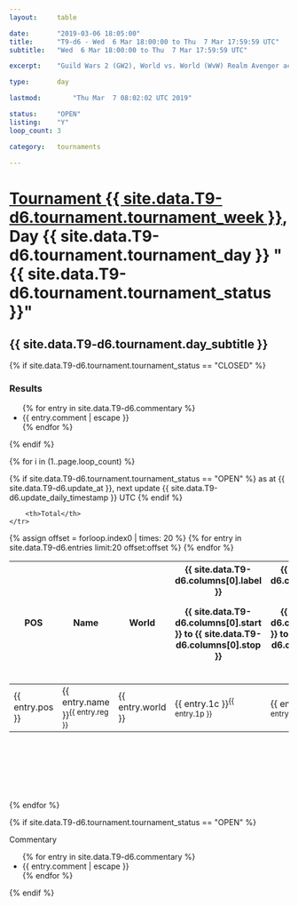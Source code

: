 ```yaml
---
layout: 	table

date: 		"2019-03-06 18:05:00"
title: 		"T9-d6 - Wed  6 Mar 18:00:00 to Thu  7 Mar 17:59:59 UTC"
subtitle: 	"Wed  6 Mar 18:00:00 to Thu  7 Mar 17:59:59 UTC"

excerpt:    "Guild Wars 2 (GW2), World vs. World (WvW) Realm Avenger achivement Tournament. \"Every Kill Counts\""

type:       day

lastmod: 		"Thu Mar  7 08:02:02 UTC 2019"

status:     "OPEN"
listing:    "Y"
loop_count: 3

category: 	tournaments

---
```

<div class="table_header">
    <h1><a href="{{ site.data.T9-d6.tournament.week_url }}">Tournament {{ site.data.T9-d6.tournament.tournament_week }}</a>, Day {{ site.data.T9-d6.tournament.tournament_day }} "{{ site.data.T9-d6.tournament.tournament_status }}"</h1>
    <h2>{{ site.data.T9-d6.tournament.day_subtitle }}</h2> 
</div>

{% if site.data.T9-d6.tournament.tournament_status == "CLOSED" %} 
<div class="commentary">
  <h3>Results</h3>
  <ul>
    {% for entry in site.data.T9-d6.commentary %}
    <li class="commentary_list">{{ entry.comment | escape }}</li>
    {% endfor %}
  </ul>
</div>
{% endif %}


{% for i in (1..page.loop_count) %}

{% if site.data.T9-d6.tournament.tournament_status == "OPEN" %} 
<span class="table_nextupdate">as at {{ site.data.T9-d6.update_at }}, next update {{ site.data.T9-d6.update_daily_timestamp }} UTC</span> 
{% endif %}

<table class="day_table">
  <colgroup>
    <col style="width:18px">
    <col style="width:55px">
    <col style="width:55px">
    <col style="width:12px">
    <col style="width:12px">
    <col style="width:12px">
    <col style="width:12px">
    <col style="width:12px">
    <col style="width:12px">
    <col style="width:12px">
    <col style="width:12px">
    <col style="width:12px">
    <col style="width:12px">
    <col style="width:12px">
    <col style="width:12px">
    <col style="width:12px">
    <col style="width:12px">
    <col style="width:12px">
    <col style="width:12px">
    <col style="width:12px">
    <col style="width:12px">
    <col style="width:12px">
    <col style="width:12px">
    <col style="width:12px">
    <col style="width:12px">
    <col style="width:12px">
    <col style="width:12px">
    <col style="width:18px">
  </colgroup>  
  <thead>
    <tr>
        <th>POS</th>
        <th class="AlignLeft">Name</th>
        <th class="AlignLeft">World</th>

<th><div class="label">{{ site.data.T9-d6.columns[0].label }}<p class="onhover">{{ site.data.T9-d6.columns[0].start }} to {{ site.data.T9-d6.columns[0].stop }}</p></div>​</th>
<th><div class="label">{{ site.data.T9-d6.columns[1].label }}<p class="onhover">{{ site.data.T9-d6.columns[1].start }} to {{ site.data.T9-d6.columns[1].stop }}</p></div>​</th>
<th><div class="label">{{ site.data.T9-d6.columns[2].label }}<p class="onhover">{{ site.data.T9-d6.columns[2].start }} to {{ site.data.T9-d6.columns[2].stop }}</p></div>​</th>
<th><div class="label">{{ site.data.T9-d6.columns[3].label }}<p class="onhover">{{ site.data.T9-d6.columns[3].start }} to {{ site.data.T9-d6.columns[3].stop }}</p></div>​</th>
<th><div class="label">{{ site.data.T9-d6.columns[4].label }}<p class="onhover">{{ site.data.T9-d6.columns[4].start }} to {{ site.data.T9-d6.columns[4].stop }}</p></div>​</th>
<th><div class="label">{{ site.data.T9-d6.columns[5].label }}<p class="onhover">{{ site.data.T9-d6.columns[5].start }} to {{ site.data.T9-d6.columns[5].stop }}</p></div>​</th>
<th><div class="label">{{ site.data.T9-d6.columns[6].label }}<p class="onhover">{{ site.data.T9-d6.columns[6].start }} to {{ site.data.T9-d6.columns[6].stop }}</p></div>​</th>
<th><div class="label">{{ site.data.T9-d6.columns[7].label }}<p class="onhover">{{ site.data.T9-d6.columns[7].start }} to {{ site.data.T9-d6.columns[7].stop }}</p></div>​</th>
<th><div class="label">{{ site.data.T9-d6.columns[8].label }}<p class="onhover">{{ site.data.T9-d6.columns[8].start }} to {{ site.data.T9-d6.columns[8].stop }}</p></div>​</th>
<th><div class="label">{{ site.data.T9-d6.columns[9].label }}<p class="onhover">{{ site.data.T9-d6.columns[9].start }} to {{ site.data.T9-d6.columns[9].stop }}</p></div>​</th>
<th><div class="label">{{ site.data.T9-d6.columns[10].label }}<p class="onhover">{{ site.data.T9-d6.columns[10].start }} to {{ site.data.T9-d6.columns[10].stop }}</p></div>​</th>

<th><div class="label">{{ site.data.T9-d6.columns[11].label }}<p class="onhover">{{ site.data.T9-d6.columns[11].start }} to {{ site.data.T9-d6.columns[11].stop }}</p></div>​</th>
<th><div class="label">{{ site.data.T9-d6.columns[12].label }}<p class="onhover">{{ site.data.T9-d6.columns[12].start }} to {{ site.data.T9-d6.columns[12].stop }}</p></div>​</th>
<th><div class="label">{{ site.data.T9-d6.columns[13].label }}<p class="onhover">{{ site.data.T9-d6.columns[13].start }} to {{ site.data.T9-d6.columns[13].stop }}</p></div>​</th>
<th><div class="label">{{ site.data.T9-d6.columns[14].label }}<p class="onhover">{{ site.data.T9-d6.columns[14].start }} to {{ site.data.T9-d6.columns[14].stop }}</p></div>​</th>
<th><div class="label">{{ site.data.T9-d6.columns[15].label }}<p class="onhover">{{ site.data.T9-d6.columns[15].start }} to {{ site.data.T9-d6.columns[15].stop }}</p></div>​</th>
<th><div class="label">{{ site.data.T9-d6.columns[16].label }}<p class="onhover">{{ site.data.T9-d6.columns[16].start }} to {{ site.data.T9-d6.columns[16].stop }}</p></div>​</th>
<th><div class="label">{{ site.data.T9-d6.columns[17].label }}<p class="onhover">{{ site.data.T9-d6.columns[17].start }} to {{ site.data.T9-d6.columns[17].stop }}</p></div>​</th>
<th><div class="label">{{ site.data.T9-d6.columns[18].label }}<p class="onhover">{{ site.data.T9-d6.columns[18].start }} to {{ site.data.T9-d6.columns[18].stop }}</p></div>​</th>
<th><div class="label">{{ site.data.T9-d6.columns[19].label }}<p class="onhover">{{ site.data.T9-d6.columns[19].start }} to {{ site.data.T9-d6.columns[19].stop }}</p></div>​</th>
<th><div class="label">{{ site.data.T9-d6.columns[20].label }}<p class="onhover">{{ site.data.T9-d6.columns[20].start }} to {{ site.data.T9-d6.columns[20].stop }}</p></div>​</th>

<th><div class="label">{{ site.data.T9-d6.columns[21].label }}<p class="onhover">{{ site.data.T9-d6.columns[21].start }} to {{ site.data.T9-d6.columns[21].stop }}</p></div>​</th>
<th><div class="label">{{ site.data.T9-d6.columns[22].label }}<p class="onhover">{{ site.data.T9-d6.columns[22].start }} to {{ site.data.T9-d6.columns[22].stop }}</p></div>​</th>
<th><div class="label">{{ site.data.T9-d6.columns[23].label }}<p class="onhover">{{ site.data.T9-d6.columns[23].start }} to {{ site.data.T9-d6.columns[23].stop }}</p></div>​</th>

        <th>Total</th>
    </tr>
  </thead>
  {% assign offset = forloop.index0 | times: 20 %}
<tbody>
{% for entry in site.data.T9-d6.entries limit:20 offset:offset %}
  <tr>
    <td class="pl{{ entry.pos }}">{{ entry.pos }}</td>
    <td class="AlignLeft">{{ entry.name }}<sup>{{ entry.reg }}</sup></td>
    <td class="AlignLeft">{{ entry.world }}</td>
    <td class="pl{{ entry.1p }}">{{ entry.1c }}<sup>{{ entry.1p }}</sup></td>
    <td class="pl{{ entry.2p }}">{{ entry.2c }}<sup>{{ entry.2p }}</sup></td>
    <td class="pl{{ entry.3p }}">{{ entry.3c }}<sup>{{ entry.3p }}</sup></td>
    <td class="pl{{ entry.4p }}">{{ entry.4c }}<sup>{{ entry.4p }}</sup></td>
    <td class="pl{{ entry.5p }}">{{ entry.5c }}<sup>{{ entry.5p }}</sup></td>
    <td class="pl{{ entry.6p }}">{{ entry.6c }}<sup>{{ entry.6p }}</sup></td>
    <td class="pl{{ entry.7p }}">{{ entry.7c }}<sup>{{ entry.7p }}</sup></td>
    <td class="pl{{ entry.8p }}">{{ entry.8c }}<sup>{{ entry.8p }}</sup></td>
    <td class="pl{{ entry.9p }}">{{ entry.9c }}<sup>{{ entry.9p }}</sup></td>
    <td class="pl{{ entry.10p }}">{{ entry.10c }}<sup>{{ entry.10p }}</sup></td>
    <td class="pl{{ entry.11p }}">{{ entry.11c }}<sup>{{ entry.11p }}</sup></td>
    <td class="pl{{ entry.12p }}">{{ entry.12c }}<sup>{{ entry.12p }}</sup></td>
    <td class="pl{{ entry.13p }}">{{ entry.13c }}<sup>{{ entry.13p }}</sup></td>
    <td class="pl{{ entry.14p }}">{{ entry.14c }}<sup>{{ entry.14p }}</sup></td>
    <td class="pl{{ entry.15p }}">{{ entry.15c }}<sup>{{ entry.15p }}</sup></td>
    <td class="pl{{ entry.16p }}">{{ entry.16c }}<sup>{{ entry.16p }}</sup></td>
    <td class="pl{{ entry.17p }}">{{ entry.17c }}<sup>{{ entry.17p }}</sup></td>
    <td class="pl{{ entry.18p }}">{{ entry.18c }}<sup>{{ entry.18p }}</sup></td>
    <td class="pl{{ entry.19p }}">{{ entry.19c }}<sup>{{ entry.19p }}</sup></td>
    <td class="pl{{ entry.20p }}">{{ entry.20c }}<sup>{{ entry.20p }}</sup></td>
    <td class="pl{{ entry.21p }}">{{ entry.21c }}<sup>{{ entry.21p }}</sup></td>
    <td class="pl{{ entry.22p }}">{{ entry.22c }}<sup>{{ entry.22p }}</sup></td>
    <td class="pl{{ entry.23p }}">{{ entry.23c }}<sup>{{ entry.23p }}</sup></td>
    <td class="pl{{ entry.24p }}">{{ entry.24c }}<sup>{{ entry.24p }}</sup></td>
    <td>{{ entry.total }}</td>
  </tr>
{% endfor %}  
</tbody>
</table>
<div class="leaderboard">
  <script async src="//pagead2.googlesyndication.com/pagead/js/adsbygoogle.js"></script>
  <!-- 728x90 -->
  <ins class="adsbygoogle"
       style="display:inline-block;width:728px;height:90px"
       data-ad-client="ca-pub-3274917281288240"
       data-ad-slot="3870538733"></ins>
  <script>
  (adsbygoogle = window.adsbygoogle || []).push({});
  </script>    
</div>
<br />
{% endfor %}

{% if site.data.T9-d6.tournament.tournament_status == "OPEN" %} 
<div class="commentary">
  <span class="commentary_title">Commentary</span>
  <ul>
    {% for entry in site.data.T9-d6.commentary %}
    <li class="commentary_list">{{ entry.comment | escape }}</li>
    {% endfor %}
  </ul>
</div>
{% endif %}


